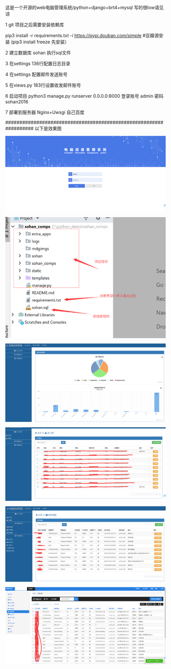 这是一个开源的web电脑管理系统/python+django+brt4+mysql 写的很low请见谅


1 git 项目之后需要安装依赖库 

pip3 install -r requirements.txt    -i https://pypi.douban.com/simple  #豆瓣源安装 (pip3 install freeze 先安装）

2 建立数据库 sohan 执行sql文件

3 在settings 136行配置日志目录 

4 在settings 配置邮件发送账号 

5 在views.py 183行设置收发邮件账号 

6 启动项目 python3 manage.py runserver 0.0.0.0:8000 
登录账号  admin  密码 sohan2016

7 部署到服务器 Nginx+Uwsgi 自己百度

##################################################################
以下是效果图

![登录](https://github.com/hanwenlu2016/sohan/blob/master/mdgimgs/0.png)

![登录](https://github.com/hanwenlu2016/sohan/blob/master/mdgimgs/1.png)

![登录](https://github.com/hanwenlu2016/sohan/blob/master/mdgimgs/2.png)

![登录](https://github.com/hanwenlu2016/sohan/blob/master/mdgimgs/3.png)

![登录](https://github.com/hanwenlu2016/sohan/blob/master/mdgimgs/4.png)

![登录](https://github.com/hanwenlu2016/sohan/blob/master/mdgimgs/5.png)

